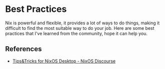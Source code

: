 # Best Practices

Nix is powerful and flexible, it provides a lot of ways to do things, making it difficult to find the most suitable way to do your job.
Here are some best practices that I've learned from the community, hope it can help you.

## References

- [Tips&Tricks for NixOS Desktop - NixOS Discourse][Tips&Tricks for NixOS Desktop - NixOS Discourse]

[Tips&Tricks for NixOS Desktop - NixOS Discourse]: https://discourse.nixos.org/t/tips-tricks-for-nixos-desktop/28488
